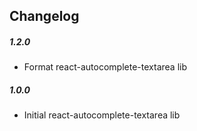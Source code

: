 ## Changelog

##### 1.2.0

- Format react-autocomplete-textarea lib

##### 1.0.0

- Initial react-autocomplete-textarea lib

